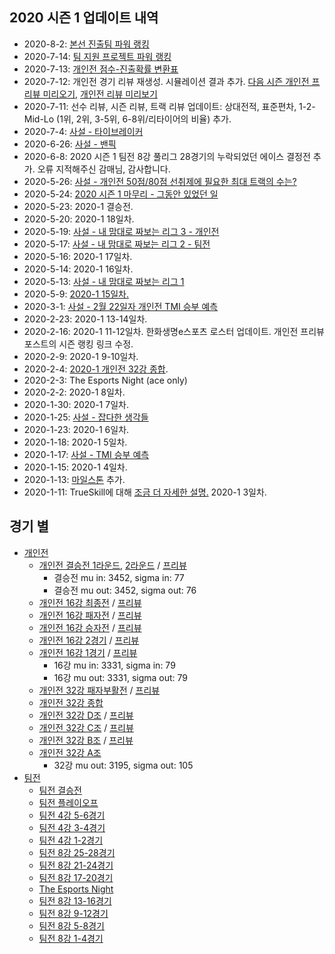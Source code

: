 ## 2020 시즌 1 업데이트 내역
- 2020-8-2: [본선 진출팀 파워 랭킹](../power-ranking-200802)
- 2020-7-14: [팀 지원 프로젝트 파워 랭킹](../power-ranking-200714)
- 2020-7-13: [개인전 점수-진출확률 변환표](../conversion)
- 2020-7-12: 개인전 경기 리뷰 재생성. 시뮬레이션 결과 추가. [다음 시즌 개인전 프리뷰 미리오기](../preview-preview), [개인전 리뷰 미리보기](../review-preview)
- 2020-7-11: 선수 리뷰, 시즌 리뷰, 트랙 리뷰 업데이트: 상대전적, 표준편차, 1-2-Mid-Lo (1위, 2위, 3-5위, 6-8위/리타이어의 비율) 추가.
- 2020-7-4: [사설 - 타이브레이커](../tiebreakers)
- 2020-6-26: [사설 - 밴픽](../ban-pick)
- 2020-6-8: 2020 시즌 1 팀전 8강 풀리그 28경기의 누락되었던 에이스 결정전 추가. 오류 지적해주신 감매님, 감사합니다.
- 2020-5-26: [사설 - 개인전 50점/80점 선취제에 필요한 최대 트랙의 수는?](../track-optim)
- 2020-5-24: [2020 시즌 1 마무리 - 그동안 있었던 일](../season-wrapup-2020-1)
- 2020-5-23: 2020-1 결승전.
- 2020-5-20: 2020-1 18일차.
- 2020-5-19: [사설 - 내 맘대로 짜보는 리그 3 - 개인전](../season-design-3)
- 2020-5-17: [사설 - 내 맘대로 짜보는 리그 2 - 팀전](../season-design-2)
- 2020-5-16: 2020-1 17일차.
- 2020-5-14: 2020-1 16일차.
- 2020-5-13: [사설 - 내 맘대로 짜보는 리그 1](../season-design-1)
- 2020-5-9: [2020-1 15일차.](../t2020-1-2-1)
- 2020-3-1: [사설 - 2월 22일자 개인전 TMI 승부 예측](../editorial-tmi-0222)
- 2020-2-23: 2020-1 13-14일차.
- 2020-2-16: 2020-1 11-12일차. 한화생명e스포츠 로스터 업데이트. 개인전 프리뷰 포스트의 시즌 랭킹 링크 수정.
- 2020-2-9: 2020-1 9-10일차. 
- 2020-2-4: [2020-1 개인전 32강 종합](../s2020_1_1).
- 2020-2-3: The Esports Night (ace only)
- 2020-2-2: 2020-1 8일차.
- 2020-1-30: 2020-1 7일차.
- 2020-1-25: [사설 - 잡다한 생각들](../thoughts)
- 2020-1-23: 2020-1 6일차.
- 2020-1-18: 2020-1 5일차.
- 2020-1-17: [사설 - TMI 승부 예측](../editorial-tmi)
- 2020-1-15: 2020-1 4일차.
- 2020-1-13: [마일스톤](../milestones) 추가.
- 2020-1-11: TrueSkill에 대해 [조금 더 자세한 설명.](../about) 2020-1 3일차.

## 경기 별
- [개인전](../singles-s2020_1)
    - [개인전 결승전 1라운드](../s2020-1-6-1), [2라운드](../s2020-1-6-2) / [프리뷰](../s2020-1-6-1-p)
        * 결승전 mu in: 3452, sigma in: 77
        * 결승전 mu out: 3452, sigma out: 76 
    - [개인전 16강 최종전](../s2020-1-5-1) / [프리뷰](../s2020-1-5-1-p)
    - [개인전 16강 패자전](../s2020-1-4-2) / [프리뷰](../s2020-1-4-2-p)
    - [개인전 16강 승자전](../s2020-1-4-1) / [프리뷰](../s2020-1-4-1-p)
    - [개인전 16강 2경기](../s2020-1-3-2) / [프리뷰](../s2020-1-3-2-p)
    - [개인전 16강 1경기](../s2020-1-3-1) / [프리뷰](../s2020-1-3-1-p)
        * 16강 mu in: 3331, sigma in: 79
        * 16강 mu out: 3331, sigma out: 79
    - [개인전 32강 패자부활전](../s2020-1-2-1) / [프리뷰](../s2020-1-2-1-p)
    - [개인전 32강 종합](../s2020_1_1)
    - [개인전 32강 D조](../s2020-1-1-4) / [프리뷰](../s2020-1-1-4-p)
    - [개인전 32강 C조](../s2020-1-1-3) / [프리뷰](../s2020-1-1-3-p)
    - [개인전 32강 B조](../s2020-1-1-2) / [프리뷰](../s2020-1-1-2-p)
    - [개인전 32강 A조](../s2020-1-1-1)  
        * 32강 mu out: 3195, sigma out: 105
- [팀전](../t2020_1)
    - [팀전 결승전](../t2020-1-4-1)
    - [팀전 플레이오프](../t2020-1-3-1)
    - [팀전 4강 5-6경기](../t2020-1-2-3)
    - [팀전 4강 3-4경기](../t2020-1-2-2)
    - [팀전 4강 1-2경기](../t2020-1-2-1)
    - [팀전 8강 25-28경기](../t2020-1-1-7)
    - [팀전 8강 21-24경기](../t2020-1-1-6)
    - [팀전 8강 17-20경기](../t2020-1-1-5)
    - [The Esports Night](../t2020-1-1-4-ten)
    - [팀전 8강 13-16경기](../t2020-1-1-4)
    - [팀전 8강 9-12경기](../t2020-1-1-3)
    - [팀전 8강 5-8경기](../t2020-1-1-2)
    - [팀전 8강 1-4경기](../t2020-1-1-1)
